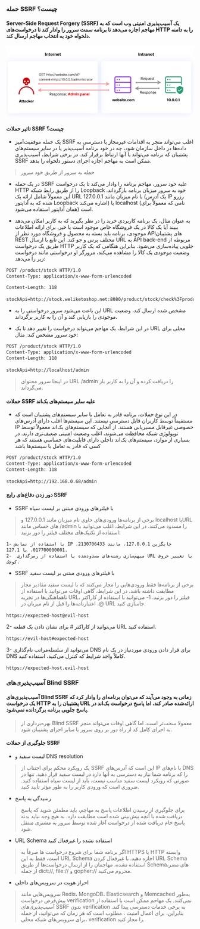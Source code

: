 ### حمله SSRF چیست؟
#### Server-Side Request Forgery (SSRF) یک آسیب‌پذیری امنیتی وب است که به مهاجم اجازه می‌دهد تا برنامه سمت سرور را وادار کند تا درخواست‌های HTTP را به دامنه دلخواه خود به انتخاب مهاجم ارسال کند.

![](https://github.com/Fire-Null/Security-solutions/blob/main/%D8%A2%D8%B3%DB%8C%D8%A8%20%D9%BE%D8%B0%DB%8C%D8%B1%DB%8C%E2%80%8C%D9%87%D8%A7%DB%8C%20%D8%AA%D8%B2%D8%B1%DB%8C%D9%82/SSRF/image2.png)


#### تاثیر حملات SSRF چیست؟

* یک حمله موفقیت‌آمیز SSRF اغلب می‌تواند منجر به اقدامات غیرمجاز  یا دسترسی به داده‌ها در داخل سازمان شود، چه در خود برنامه آسیب‌پذیر یا در سایر سیستم‌های پشتیبان که برنامه می‌تواند با آنها ارتباط برقرار کند. در برخی شرایط، آسیب‌پذیری SSRF ممکن است به مهاجم اجازه اجرای دستور دلخواه را بدهد.

> حمله به سرور از طریق خود سرور

* در یک حمله SSRF علیه خود سرور، مهاجم برنامه را وادار می‌کند تا یک درخواست HTTP را از طریق رابط شبکه Loopback  خود به سرور میزبان برنامه بازگرداند. این معمولاً شامل ارائه یک URL با نام میزبان مانند 127.0.0.1 (یک آدرس IP رزرو شده که به آداپتور Loopback اشاره می‌کند) یا localhost (نامی که معمولاً برای همان آداپتور استفاده می‌شود) است.

* به عنوان مثال، یک برنامه کاربردی خرید را در نظر بگیرید که به کاربر امکان می‌دهد ببیند آیا یک کالا در یک فروشگاه خاص موجود است یا خیر. برای ارائه اطلاعات موجودی، برنامه باید بسته به محصول و فروشگاه مورد نظر از APIهای پشتیبان REST مختلف پرس و جو کند. این تابع با ارسال URL به API back-end مربوطه از طریق یک درخواست HTTP جلویی پیاده‌سازی می‌شود. بنابراین هنگامی که یک کاربر وضعیت موجودی یک کالا را مشاهده می‌کند، مرورگر او درخواستی مانند درخواست زیر را می‌دهد:

```url
POST /product/stock HTTP/1.0
Content-Type: application/x-www-form-urlencoded
```
```url
Content-Length: 118

stockApi=http://stock.weliketoshop.net:8080/product/stock/check%3FproductId%3D6%26storeId%3D
```

* این باعث می‌شود سرور درخواستی را به URL مشخص شده ارسال کند، وضعیت موجودی را بازیابی کند و آن را به کاربر برگرداند.

* در این شرایط، یک مهاجم می‌تواند درخواست را تغییر دهد تا یک URL محلی برای خود سرور مشخص کند. مثال:

```url
POST /product/stock HTTP/1.0
Content-Type: application/x-www-form-urlencoded
Content-Length: 118

stockApi=http://localhost/admin
```
> در اینجا سرور محتوای URL /admin را دریافت کرده و آن را به کاربر باز می‌گرداند.

#### حملات SSRF علیه سایر سیستم‌های بک‌اند

* در این نوع حملات، برنامه قادر به تعامل با سایر سیستم‌های پشتیبان است که مستقیماً توسط کاربران قابل دسترسی نیستند. این سیستم‌ها اغلب دارای آدرس‌های IP خصوصی غیرقابل مسیریابی هستند. از آنجایی که سیستم‌های بک‌اند معمولاً توسط توپولوژی شبکه محافظت می‌شوند، اغلب وضعیت امنیتی ضعیف‌تری دارند. در بسیاری از موارد، سیستم‌های بک‌اند داخلی دارای قابلیت‌های حساسی هستند که هر کسی که قادر به تعامل با سیستم‌ها باشد
```url 
POST /product/stock HTTP/1.0
Content-Type: application/x-www-form-urlencoded
Content-Length: 118

stockApi=http://192.168.0.68/admin
```
#### دور زدن دفاع‌های رایج SSRF

* SSRF   با فیلترهای ورودی مبتنی بر لیست سیاه
> برخی از برنامه‌ها ورودی‌های حاوی نام میزبان مانند 127.0.0.1 و localhost یاURL های حساس مانند /admin را مسدود می‌کنند. در این شرایط، اغلب می‌توانید با استفاده از تکنیک‌های مختلف فیلتر را دور بزنید:

    1- با استفاده از نمایش IP جایگزین 127.0.0.1، مانند 2130706433، 017700000001، یا 127.1.
    2-  مبهم‌سازی رشته‌های مسدودشده با استفاده از رمزگذاری URL یا تغییر حروف کوچک.
* SSRF با فیلترهای ورودی مبتنی بر لیست سفید
> برخی از برنامه‌ها فقط ورودی‌هایی را مجاز می‌کنند که با لیست سفید مقادیر مجاز مطابقت داشته باشد. در این شرایط، گاهی اوقات می‌توانید با استفاده از ناهماهنگی‌ها در تجزیه URL، فیلتر را دور بزنید.
    1- می‌توانید با استفاده از کاراکتر @، اعتبارنامه‌ها را قبل از نام میزبان در URL جاسازی کنید.

```https://expected-host@evil-host```

2-  می‌توانید از کاراکتر # برای نشان دادن یک قطعه URL استفاده کنید.

```https://evil-host#expected-host```

3- می‌توانید از سلسله‌مراتب نام‌گذاری DNS برای قرار دادن ورودی موردنیاز در یک نام DNS کاملاً واجد شرایط که کنترل می‌کنید، استفاده کنید.

```https://expected-host.evil-host```

### آسیب‌پذیری‌های Blind SSRF
#### آسیب‌پذیری‌های Blind SSRF زمانی به وجود می‌آیند که می‌توان برنامه‌ای را وادار کرد که یک درخواست HTTP  پشتیبان را به URL ارائه‌شده صادر کند، اما پاسخ درخواست بک‌اند در پاسخ جلویی برنامه برگردانده نمی‌شود.
> بهره‌برداری از Blind SSRF معمولا سخت‌تر است، اما گاهی اوقات می‌تواند منجر به اجرای کامل کد از راه دور بر روی سرور یا سایر اجزای پشتیبان شود.

#### جلوگیری از حملات SSRF

* لیست سفید و DNS resolution
> یک رویکرد محکم برای اجتناب از SSRF این است که آدرس‌های IP یا نام‌های DNS را که برنامه شما نیاز به دسترسی به آنها دارد در لیست سفید قرار دهید. تنها در صورتی که رویکرد لیست سفید مناسب نیست، باید از لیست سیاه استفاده کنید. ضروری است که ورودی کاربر را به طور مؤثر تأیید کنید.

* رسیدگی به پاسخ
> برای جلوگیری از رسیدن اطلاعات پاسخ به مهاجم، باید مطمئن شوید که پاسخ دریافت شده با آنچه پیش‌بینی شده است مطابقت دارد. به هیچ وجه نباید بدنه پاسخ خام دریافت شده از درخواست آغاز شده توسط سرور به مشتری منتقل شود.
* URL Schema استفاده نشده را غیرفعال کنید
> اگر برنامه شما برای شروع درخواست ها صرفاً به HTTPS یا HTTP وابسته است، فقط به این   URL Schema اجازه دهید. با غیرفعال کردن  URL Schema استفاده نشده، مهاجمان را از ارسال درخواست‌ها از طریق Schemaهای مضر، از جمله  dict://, file:// و gopher:// محروم می‌کنید.
* احراز هویت در سرویس‌های داخلی
> سرویس‌هایی مانند Redis، MongoDB، Elasticsearch و Memcached به‌طور پیش‌فرض درخواست verification نمی‌کنند. یک مهاجم ممکن است با استفاده از آسیب‌پذیری‌های SSRF بدون  verification  به برخی خدمات دسترسی پیدا کند. بنابراین، برای اعمال امنیت ، مطلوب است که هر زمان که می‌توانید، از جمله برای سرویس‌های شبکه محلی، verification  را مجاز کنید.

